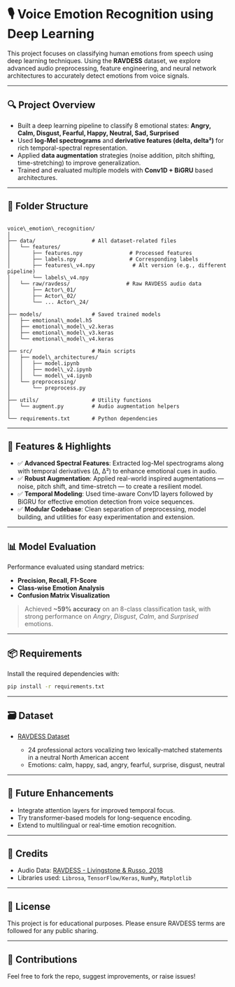 # 🎙️ Voice Emotion Recognition using Deep Learning

This project focuses on classifying human emotions from speech using deep learning techniques. Using the **RAVDESS** dataset, we explore advanced audio preprocessing, feature engineering, and neural network architectures to accurately detect emotions from voice signals.

---

## 🔍 Project Overview

- Built a deep learning pipeline to classify 8 emotional states: **Angry, Calm, Disgust, Fearful, Happy, Neutral, Sad, Surprised**
- Used **log-Mel spectrograms** and **derivative features (delta, delta²)** for rich temporal-spectral representation.
- Applied **data augmentation** strategies (noise addition, pitch shifting, time-stretching) to improve generalization.
- Trained and evaluated multiple models with **Conv1D + BiGRU** based architectures.

---

## 📁 Folder Structure

```

voice\_emotion\_recognition/
│
├── data/                  # All dataset-related files
│   └── features/
│       ├── features.npy               # Processed features
│       ├── labels.npy                 # Corresponding labels
│       ├── features\_v4.npy            # Alt version (e.g., different pipeline)
│       └── labels\_v4.npy
│   └── raw/ravdess/                  # Raw RAVDESS audio data
│       ├── Actor\_01/
│       ├── Actor\_02/
│       └── ... Actor\_24/
│
├── models/                # Saved trained models
│   ├── emotional\_model.h5
│   ├── emotional\_model\_v2.keras
│   ├── emotional\_model\_v3.keras
│   └── emotional\_model\_v4.keras
│
├── src/                   # Main scripts
│   ├── model\_architectures/
│   │   ├── model.ipynb
│   │   ├── model\_v2.ipynb
│   │   └── model\_v4.ipynb
│   └── preprocessing/
│       └── preprocess.py
│
├── utils/                 # Utility functions
│   └── augment.py         # Audio augmentation helpers
│
└── requirements.txt       # Python dependencies

````

---

## 🚀 Features & Highlights

- ✅ **Advanced Spectral Features**: Extracted log-Mel spectrograms along with temporal derivatives (Δ, Δ²) to enhance emotional cues in audio.
- ✅ **Robust Augmentation**: Applied real-world inspired augmentations — noise, pitch shift, and time-stretch — to create a resilient model.
- ✅ **Temporal Modeling**: Used time-aware Conv1D layers followed by BiGRU for effective emotion detection from voice sequences.
- ✅ **Modular Codebase**: Clean separation of preprocessing, model building, and utilities for easy experimentation and extension.

---

## 📊 Model Evaluation

Performance evaluated using standard metrics:

- **Precision, Recall, F1-Score**
- **Class-wise Emotion Analysis**
- **Confusion Matrix Visualization**

> Achieved **~59% accuracy** on an 8-class classification task, with strong performance on *Angry*, *Disgust*, *Calm*, and *Surprised* emotions.

---

## 📦 Requirements

Install the required dependencies with:

```bash
pip install -r requirements.txt
````

---

## 🗃️ Dataset

* [RAVDESS Dataset](https://zenodo.org/record/1188976)

  * 24 professional actors vocalizing two lexically-matched statements in a neutral North American accent
  * Emotions: calm, happy, sad, angry, fearful, surprise, disgust, neutral

---

## 🧠 Future Enhancements

* Integrate attention layers for improved temporal focus.
* Try transformer-based models for long-sequence encoding.
* Extend to multilingual or real-time emotion recognition.

---

## 📌 Credits

* Audio Data: [RAVDESS - Livingstone & Russo, 2018](https://zenodo.org/record/1188976)
* Libraries used: `Librosa`, `TensorFlow/Keras`, `NumPy`, `Matplotlib`

---

## 📜 License

This project is for educational purposes. Please ensure RAVDESS terms are followed for any public sharing.

---

## 🤝 Contributions

Feel free to fork the repo, suggest improvements, or raise issues!
